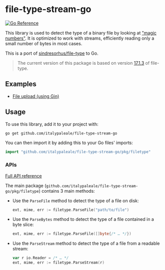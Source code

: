 # file-type-stream-go

[![Go Reference](https://pkg.go.dev/badge/github.com/italypaleale/file-type-stream-go.svg)](https://pkg.go.dev/github.com/italypaleale/file-type-stream-go)

This library is used to detect the type of a binary file by looking at ["magic numbers"](https://en.wikipedia.org/wiki/Magic_number_(programming)#Magic_numbers_in_files). It is optimized to work with streams, efficiently reading only a small number of bytes in most cases.

This is a port of [sindresorhus/file-type](https://github.com/sindresorhus/file-type) to Go.

> The current version of this package is based on version [17.1.3](https://github.com/sindresorhus/file-type/tree/v17.1.3) of file-type.

## Examples

- [File upload (using Gin)](/examples/gin-file-upload)

## Usage

To use this library, add it to your project with:

```sh
go get github.com/italypaleale/file-type-stream-go
```

You can then import it by adding this to your Go files' imports:

```go
import "github.com/italypaleale/file-type-stream-go/pkg/filetype"
```

### APIs

[Full API reference](https://pkg.go.dev/github.com/italypaleale/file-type-stream-go)

The main package (`github.com/italypaleale/file-type-stream-go/pkg/filetype`) contains 3 main methods:

- Use the `ParseFile` method to detect the type of a file on disk:  

   ```go
   ext, mime, err := filetype.ParseFile("path/to/file")
   ```

- Use the `ParseBytes` method to detect the type of a file contained in a byte slice:  

   ```go
   ext, mime, err := filetype.ParseFile([]byte{/* … */})
   ```

- Use the `ParseStream` method to detect the type of a file from a readable stream:  

   ```go
   var r io.Reader = /* … */
   ext, mime, err := filetype.ParseStream(r)
   ```
